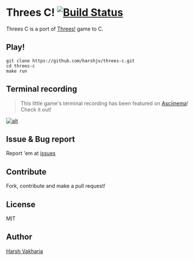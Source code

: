 # Threes C! [![Build Status](https://travis-ci.org/harshjv/threes-c.svg)](https://travis-ci.org/harshjv/threes-c)

Threes C is a port of [Threes!](http://www.threesgame.com) game to C.


## Play!

    git clone https://github.com/harshjv/threes-c.git
    cd threes-c
    make run


## Terminal recording

> This little game's terminal recording has been featured on [Asciinema](https://asciinema.org/a/18135)! Check it out!

[![alt](https://asciinema.org/a/18135.png)](https://asciinema.org/a/18135)


## Issue & Bug report

Report 'em at [issues](https://github.com/harshjv/threes-c/issues)


## Contribute

Fork, contribute and make a pull request!


## License

MIT


## Author

[Harsh Vakharia](https://twitter.com/harshjv)
